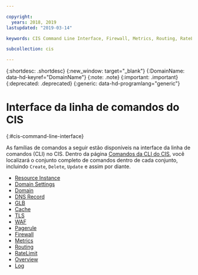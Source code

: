 ```yaml
---

copyright:
  years: 2018, 2019
lastupdated: "2019-03-14"

keywords: CIS Command Line Interface, Firewall, Metrics, Routing, RateLimit, Overview

subcollection: cis

---
```


{:shortdesc: .shortdesc}
{:new_window: target="_blank"}
{:DomainName: data-hd-keyref="DomainName"}
{:note: .note}
{:important: .important}
{:deprecated: .deprecated}
{:generic: data-hd-programlang="generic"}


# Interface da linha de comandos do CIS
{:#cis-command-line-interface}

As famílias de comandos a seguir estão disponíveis na interface da linha de comandos (CLI) no CIS. Dentro da página [Comandos da CLI do CIS](/docs/cis-cli-plugin?topic=cis-cli-plugin-cis-cli-commands#cis-cli-commands), você localizará o conjunto completo de comandos dentro de cada conjunto, incluindo `Create`, `Delete`, `Update` e assim por diante.
  
  * [Resource Instance](/docs/cis-cli-plugin?topic=cis-cli-plugin-cis-cli-commands#resource-instance)
  * [Domain Settings](/docs/cis-cli-plugin?topic=cis-cli-plugin-cis-cli-commands#domain-settings)
  * [Domain](/docs/cis-cli-plugin?topic=cis-cli-plugin-cis-cli-commands#domain)
  * [DNS Record](/docs/cis-cli-plugin?topic=cis-cli-plugin-cis-cli-commands#dns-record)
  * [GLB](/docs/cis-cli-plugin?topic=cis-cli-plugin-cis-cli-commands#glb)
  * [Cache](/docs/cis-cli-plugin?topic=cis-cli-plugin-cis-cli-commands#cache)
  * [TLS](/docs/cis-cli-plugin?topic=cis-cli-plugin-cis-cli-commands#tls)
  * [WAF](/docs/cis-cli-plugin?topic=cis-cli-plugin-cis-cli-commands#waf)
  * [Pagerule](/docs/cis-cli-plugin?topic=cis-cli-plugin-cis-cli-commands#pagerule)
  * [Firewall](/docs/cis-cli-plugin?topic=cis-cli-plugin-cis-cli-commands#firewall)
  * [Metrics](/docs/cis-cli-plugin?topic=cis-cli-plugin-cis-cli-commands#metrics)
  * [Routing](/docs/cis-cli-plugin?topic=cis-cli-plugin-cis-cli-commands#routing)
  * [RateLimit](/docs/cis-cli-plugin?topic=cis-cli-plugin-cis-cli-commands#ratelimit)
  * [Overview](/docs/cis-cli-plugin?topic=cis-cli-plugin-cis-cli-commands#overview)
  * [Log](/docs/cis-cli-plugin?topic=cis-cli-plugin-cis-cli-commands#log)

